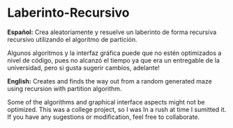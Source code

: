 # Laberinto-Recursivo
<strong>Español:</strong>
Crea aleatoriamente y resuelve un laberinto de forma recursiva recursivo utilizando el algoritmo de partición.

Algunos algoritmos y la interfaz gráfica puede que no estén optimizados a nivel de código, pues no alcanzó el tiempo ya que era un entregable de la universidad, pero si gusta sugerir cambios, adelante!

<strong>English:</strong>
Creates and finds the way out from a random generated maze using recursion with partition algorithm.

Some of the algorithms and graphical interface aspects might not be optimized. This was a college project, so I was In a rush at time I sumitted it. If you have any sugestions or modification, feel free to collaborate. 

